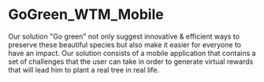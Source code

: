 # GoGreen_WTM_Mobile
Our solution "Go green" not only suggest innovative & efficient ways to preserve these beautiful species but also make it easier for everyone to have an impact. 
Our solution consists of a mobile application that contains a set of challenges that the user can take in order to generate virtual rewards that will lead him to plant a real tree in real life. 
